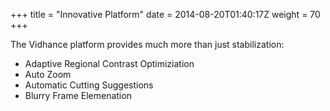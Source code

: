 +++
title = "Innovative Platform"
date = 2014-08-20T01:40:17Z
weight = 70
+++

The Vidhance platform provides much more than just stabilization:

- Adaptive Regional Contrast Optimiziation
- Auto Zoom
- Automatic Cutting Suggestions
- Blurry Frame Elemenation
